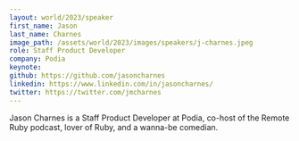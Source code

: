 ```yaml
---
layout: world/2023/speaker
first_name: Jason
last_name: Charnes
image_path: /assets/world/2023/images/speakers/j-charnes.jpeg
role: Staff Product Developer
company: Podia
keynote:
github: https://github.com/jasoncharnes
linkedin: https://www.linkedin.com/in/jasoncharnes/
twitter: https://twitter.com/jmcharnes
---
```


Jason Charnes is a Staff Product Developer at Podia, co-host of the Remote Ruby podcast, lover of Ruby, and a wanna-be comedian.
